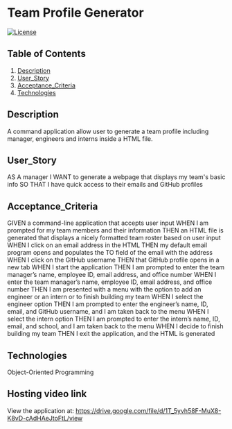 # Team Profile Generator
[![License](https://img.shields.io/badge/License-Apache_2.0-blue.svg)](https://opensource.org/licenses/Apache-2.0) 

## Table of Contents
1. [Description](#Description)
2. [User_Story](#User_Story)
3. [Acceptance_Criteria](#Acceptance_Criteria)
4. [Technologies](#Technologies)

## Description
A command application allow user to generate a team profile including manager, engineers and interns inside a HTML file.

## User_Story
AS A manager
I WANT to generate a webpage that displays my team's basic info
SO THAT I have quick access to their emails and GitHub profiles

## Acceptance_Criteria
GIVEN a command-line application that accepts user input
WHEN I am prompted for my team members and their information
THEN an HTML file is generated that displays a nicely formatted team roster based on user input
WHEN I click on an email address in the HTML
THEN my default email program opens and populates the TO field of the email with the address
WHEN I click on the GitHub username
THEN that GitHub profile opens in a new tab
WHEN I start the application
THEN I am prompted to enter the team manager’s name, employee ID, email address, and office number
WHEN I enter the team manager’s name, employee ID, email address, and office number
THEN I am presented with a menu with the option to add an engineer or an intern or to finish building my team
WHEN I select the engineer option
THEN I am prompted to enter the engineer’s name, ID, email, and GitHub username, and I am taken back to the menu
WHEN I select the intern option
THEN I am prompted to enter the intern’s name, ID, email, and school, and I am taken back to the menu
WHEN I decide to finish building my team
THEN I exit the application, and the HTML is generated

## Technologies
Object-Oriented Programming

## Hosting video link
View the application at: https://drive.google.com/file/d/1T_5yvh58F-MuX8-K8vD-cAdHAeJtoFtL/view
